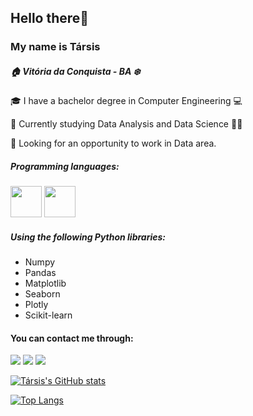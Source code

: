 ## Hello there:wave:
### My name is Társis
##### :house: Vitória da Conquista - BA :snowflake:

:mortar_board: I have a bachelor degree in Computer Engineering :computer:

:book: Currently studying Data Analysis and Data Science 👨‍💻

:thinking: Looking for an opportunity to work in Data area.

##### Programming languages: 
<img src="https://cdn.jsdelivr.net/gh/devicons/devicon/icons/python/python-original-wordmark.svg" height= 50 width = 50/>	<img src="https://cdn.jsdelivr.net/gh/devicons/devicon/icons/r/r-original.svg" height= 50 width = 50/>

##### Using the following Python libraries:
* Numpy
* Pandas
* Matplotlib
* Seaborn
* Plotly
* Scikit-learn          

#### You can contact me through:

[![](https://img.shields.io/badge/LinkedIn-0077B5?style=for-the-badge&logo=linkedin&logoColor=white)](https://www.linkedin.com/in/1tosantos/) [![](https://img.shields.io/badge/Gmail-D14836?style=for-the-badge&logo=gmail&logoColor=white)](mailto:tarsissan@gmail.com) [![](https://img.shields.io/badge/Discord-7289DA?style=for-the-badge&logo=discord&logoColor=white)](https://discord.com/channels/@tarsisos)

[![Társis's GitHub stats](https://github-readme-stats.vercel.app/api?username=tarsisos&show_icons&theme=merko)](https://github.com/tarsisos/github-readme-stats)

[![Top Langs](https://github-readme-stats.vercel.app/api/top-langs/?username=tarsisos&layout=compact)](https://github.com/tarsisos/github-readme-stats)
